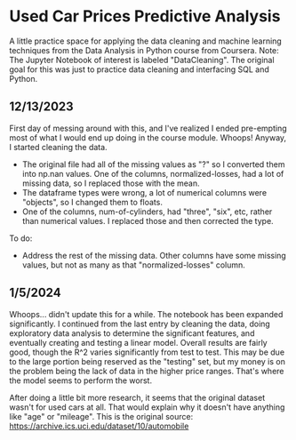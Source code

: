 # Used Car Prices Predictive Analysis
A little practice space for applying the data cleaning and machine learning techniques from the Data Analysis in Python course from Coursera.
Note: The Jupyter Notebook of interest is labeled "DataCleaning". The original goal for this was just to practice data cleaning and interfacing SQL and Python.

## 12/13/2023
First day of messing around with this, and I've realized I ended pre-empting most of what I would end up doing in the course module. Whoops! Anyway, I started cleaning the data. 
- The original file had all of the missing values as "?" so I converted them into np.nan values. One of the columns, normalized-losses, had a lot of missing data, so I replaced those with the mean.
- The dataframe types were wrong, a lot of numerical columns were "objects", so I changed them to floats.
- One of the columns, num-of-cylinders, had "three", "six", etc, rather than numerical values. I replaced those and then corrected the type.

To do:
- Address the rest of the missing data. Other columns have some missing values, but not as many as that "normalized-losses" column.


## 1/5/2024
Whoops... didn't update this for a while. The notebook has been expanded significantly. I continued from the last entry by cleaning the data, doing exploratory data analysis to determine the significant features, and eventually creating and testing a linear model. Overall results are fairly good, though the R^2 varies significantly from test to test. This may be due to the large portion being reserved as the "testing" set, but my money is on the problem being the lack of data in the higher price ranges. That's where the model seems to perform the worst.

After doing a little bit more research, it seems that the original dataset wasn't for used cars at all. That would explain why it doesn't have anything like "age" or "mileage". This is the original source: https://archive.ics.uci.edu/dataset/10/automobile
